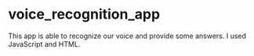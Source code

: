 # voice_recognition_app
This app is able to recognize our voice and provide some answers. I used JavaScript and HTML.
